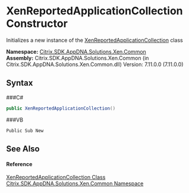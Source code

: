 # XenReportedApplicationCollection Constructor 
 

Initializes a new instance of the <a href="T_Citrix_SDK_AppDNA_Solutions_Xen_Common_XenReportedApplicationCollection">XenReportedApplicationCollection</a> class

**Namespace:**&nbsp;<a href="N_Citrix_SDK_AppDNA_Solutions_Xen_Common">Citrix.SDK.AppDNA.Solutions.Xen.Common</a><br />**Assembly:**&nbsp;Citrix.SDK.AppDNA.Solutions.Xen.Common (in Citrix.SDK.AppDNA.Solutions.Xen.Common.dll) Version: 7.11.0.0 (7.11.0.0)

## Syntax

###C#
```csharp
public XenReportedApplicationCollection()
```

###VB
```vbnet
Public Sub New
```


## See Also


#### Reference
<a href="T_Citrix_SDK_AppDNA_Solutions_Xen_Common_XenReportedApplicationCollection">XenReportedApplicationCollection Class</a><br /><a href="N_Citrix_SDK_AppDNA_Solutions_Xen_Common">Citrix.SDK.AppDNA.Solutions.Xen.Common Namespace</a><br />